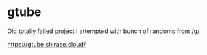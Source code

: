 # gtube
Old totally failed project i attempted with bunch of randoms from /g/


https://gtube.shirase.cloud/
